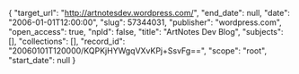 {
  "target_url": "http://artnotesdev.wordpress.com/", 
  "end_date": null, 
  "date": "2006-01-01T12:00:00", 
  "slug": 57344031, 
  "publisher": "wordpress.com", 
  "open_access": true, 
  "npld": false, 
  "title": "ArtNotes Dev Blog", 
  "subjects": [], 
  "collections": [], 
  "record_id": "20060101T120000/KQPKjHYWgqVXvKPj+SsvFg==", 
  "scope": "root", 
  "start_date": null
}

